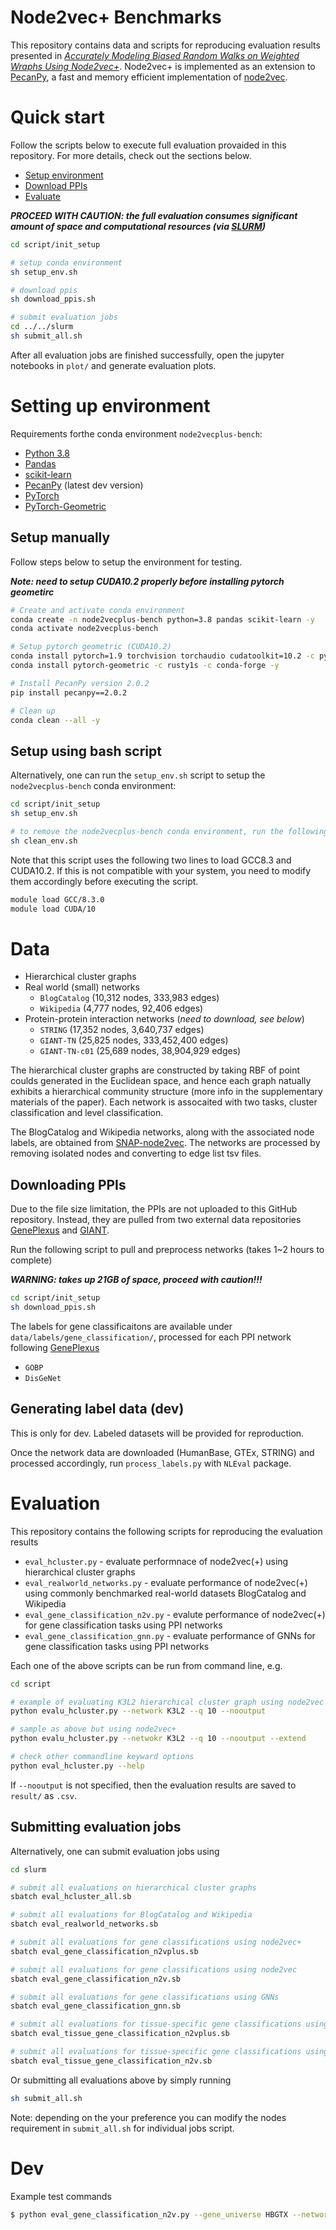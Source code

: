 # Node2vec+ Benchmarks

This repository contains data and scripts for reproducing evaluation results presented in 
[*Accurately Modeling Biased Random Walks on Weighted Wraphs Using Node2vec+*](https://arxiv.org/abs/2109.08031). 
Node2vec+ is implemented as an extension to [PecanPy](https://github.com/krishnanlab/PecanPy), 
a fast and memory efficient implementation of [node2vec](https://snap.stanford.edu/node2vec/). 

# Quick start

Follow the scripts below to execute full evaluation provaided in this repository. 
For more details, check out the sections below. 

* [Setup environment](#setting-up-environment)
* [Download PPIs](#downloading-ppis)
* [Evaluate](#evaluation)

***PROCEED WITH CAUTION: the full evaluation consumes significant amount of space and computational resources (via [SLURM](https://slurm.schedmd.com/overview.html))***

```bash
cd script/init_setup

# setup conda environment
sh setup_env.sh

# download ppis
sh download_ppis.sh

# submit evaluation jobs
cd ../../slurm
sh submit_all.sh
```

After all evaluation jobs are finished successfully, open the jupyter notebooks in `plot/` and generate evaluation plots. 

# Setting up environment

Requirements forthe conda environment `node2vecplus-bench`:

* [Python 3.8](https://www.python.org/downloads/release/python-3810/)
* [Pandas](https://pandas.pydata.org/)
* [scikit-learn](https://scikit-learn.org/)
* [PecanPy](https://github.com/krishnanlab/PecanPy) (latest dev version)
* [PyTorch](https://pytorch.org/)
* [PyTorch-Geometric](https://pytorch-geometric.readthedocs.io/en/latest/notes/installation.html)

## Setup manually

Follow steps below to setup the environment for testing.

***Note: need to setup CUDA10.2 properly before installing pytorch geometirc***

```bash
# Create and activate conda environment
conda create -n node2vecplus-bench python=3.8 pandas scikit-learn -y
conda activate node2vecplus-bench

# Setup pytorch geometric (CUDA10.2)
conda install pytorch=1.9 torchvision torchaudio cudatoolkit=10.2 -c pytorch -y
conda install pytorch-geometric -c rusty1s -c conda-forge -y

# Install PecanPy version 2.0.2
pip install pecanpy==2.0.2

# Clean up
conda clean --all -y
```

## Setup using bash script

Alternatively, one can run the `setup_env.sh` script to setup the `node2vecplus-bench` conda environment:

```bash
cd script/init_setup
sh setup_env.sh

# to remove the node2vecplus-bench conda environment, run the following
sh clean_env.sh
```

Note that this script uses the following two lines to load GCC8.3 and CUDA10.2. 
If this is not compatible with your system, you need to modify them accordingly before executing the script.

```bash
module load GCC/8.3.0
module load CUDA/10
```

# Data

* Hierarchical cluster graphs
* Real world (small) networks
    * `BlogCatalog` (10,312 nodes, 333,983 edges)
    * `Wikipedia` (4,777 nodes, 92,406 edges)
* Protein-protein interaction networks (*need to download, see below*)
    * `STRING` (17,352 nodes, 3,640,737 edges)
    * `GIANT-TN` (25,825 nodes, 333,452,400 edges)
    * `GIANT-TN-c01` (25,689 nodes, 38,904,929 edges)

The hierarchical cluster graphs are constructed by taking RBF of point coulds generated in the Euclidean space, 
and hence each graph natually exhibits a hierarchical community structure (more info in the supplementary materials of the paper). 
Each network is assocaited with two tasks, cluster classification and level classification.

The BlogCatalog and Wikipedia networks, along with the associated node labels, are obtained from [SNAP-node2vec](https://snap.stanford.edu/node2vec/). 
The networks are processed by removing isolated nodes and converting to edge list tsv files.

## Downloading PPIs

Due to the file size limitation, the PPIs are not uploaded to this GitHub repository. 
Instead, they are pulled from two external data repositories 
[GenePlexus](https://zenodo.org/record/3352348/#.YTejK9NKhzU) and [GIANT](http://giant.princeton.edu/). 

Run the following script to pull and preprocess networks (takes 1~2 hours to complete)

***WARNING: takes up 21GB of space, proceed with caution!!!***

```bash
cd script/init_setup
sh download_ppis.sh
```

The labels for gene classificaitons are available under `data/labels/gene_classification/`, 
processed for each PPI network following [GenePlexus](https://academic.oup.com/bioinformatics/article/36/11/3457/5780279)
* `GOBP`
* `DisGeNet`

## Generating label data (dev)

This is only for dev. Labeled datasets will be provided for reproduction.

Once the network data are downloaded (HumanBase, GTEx, STRING) and processed accordingly, run ``process_labels.py`` with ``NLEval`` package.

# Evaluation

This repository contains the following scripts for reproducing the evaluation results

* `eval_hcluster.py` - evaluate performnace of node2vec(+) using hierarchical cluster graphs
* `eval_realworld_networks.py` - evaluate performance of node2vec(+) using commonly benchmarked real-world datasets BlogCatalog and Wikipedia
* `eval_gene_classification_n2v.py` - evalute performance of node2vec(+) for gene classification tasks using PPI networks
* `eval_gene_classification_gnn.py` - evaluate performance of GNNs for gene classification tasks using PPI networks

Each one of the above scripts can be run from command line, e.g.

```bash
cd script

# example of evaluating K3L2 hierarchical cluster graph using node2vec with q=10
python evalu_hcluster.py --network K3L2 --q 10 --nooutput

# sample as above but using node2vec+
python evalu_hcluster.py --netwokr K3L2 --q 10 --nooutput --extend

# check other commandline keyward options 
python eval_hcluster.py --help
```

If `--nooutput` is not specified, then the evaluation results are saved to `result/` as `.csv`.

## Submitting evaluation jobs

Alternatively, one can submit evaluation jobs using

```bash
cd slurm

# submit all evaluations on hierarchical cluster graphs
sbatch eval_hcluster_all.sb

# submit all evaluations for BlogCatalog and Wikipedia
sbatch eval_realworld_networks.sb

# submit all evaluations for gene classifications using node2vec+
sbatch eval_gene_classification_n2vplus.sb

# submit all evaluations for gene classifications using node2vec
sbatch eval_gene_classification_n2v.sb

# submit all evaluations for gene classifications using GNNs
sbatch eval_gene_classification_gnn.sb

# submit all evaluations for tissue-specific gene classifications using node2vec+
sbatch eval_tissue_gene_classification_n2vplus.sb

# submit all evaluations for tissue-specific gene classifications using node2vec
sbatch eval_tissue_gene_classification_n2v.sb
```

Or submitting all evaluations above by simply running

```bash
sh submit_all.sh
```

Note: depending on the your preference you can modify the nodes requirement in `submit_all.sh` for individual jobs script.

# Dev

Example test commands

```bash
$ python eval_gene_classification_n2v.py --gene_universe HBGTX --network HumanBaseTop-global --p 1 --q 1 --nooutput --test
```
